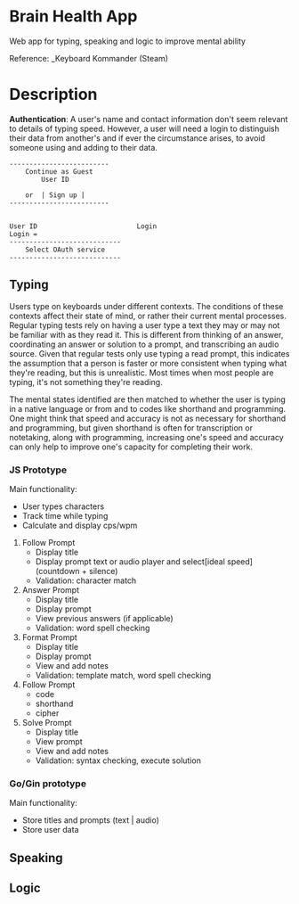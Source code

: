 # Brain Health App

Web app for typing, speaking and logic to improve mental ability

Reference: _Keyboard Kommander (Steam)

# Description

**Authentication**: A user's name and contact information don't seem relevant to details of typing speed. However, a user will need a login to distinguish their data from another's and if ever the circumstance arises, to avoid someone using and adding to their data.

	-------------------------
		Continue as Guest
			User ID

		or  | Sign up |
	-------------------------


	User ID							Login
	Login =
	----------------------------
		Select OAuth service
	----------------------------

## Typing
Users type on keyboards under different contexts. The conditions of these contexts affect their state of mind, or rather their current mental processes. Regular typing tests rely on having a user type a text they may or may not be familiar with as they read it. This is different from thinking of an answer, coordinating an answer or solution to a prompt, and transcribing an audio source. Given that regular tests only use typing a read prompt, this indicates the assumption that a person is faster or more consistent when typing what they're reading, but this is unrealistic. Most times when most people are typing, it's not something they're reading.

The mental states identified are then matched to whether the user is typing in a native language or from and to codes like shorthand and programming. One might think that speed and accuracy is not as necessary for shorthand and programming, but given shorthand is often for transcription or notetaking, along with programming, increasing one's speed and accuracy can only help to improve one's capacity for completing their work.

### JS Prototype
Main functionality:
- User types characters
- Track time while typing
- Calculate and display cps/wpm

1. Follow Prompt
   - Display title
   - Display prompt text or audio player and select[ideal speed] (countdown + silence)
   - Validation: character match
2. Answer Prompt
   - Display title
   - Display prompt
   - View previous answers (if applicable)
   - Validation: word spell checking
3. Format Prompt
   - Display title
   - Display prompt
   - View and add notes
   - Validation: template match, word spell checking
4. Follow Prompt
   - code
   - shorthand
   - cipher
5. Solve Prompt
   - Display title
   - View prompt
   - View and add notes
   - Validation: syntax checking, execute solution

### Go/Gin prototype
Main functionality:
- Store titles and prompts (text | audio)
- Store user data


## Speaking

## Logic
